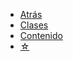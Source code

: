 * <a href="javascript:history.back()">Atrás</a>
* [Clases](/cursos/procesos/uncordobax/mcm002/)
* [Contenido](/c/)
* [☆](/medium.md#estrella)
